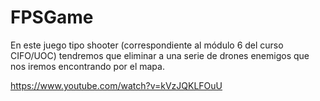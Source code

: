 # FPSGame

En este juego tipo shooter (correspondiente al módulo 6 del curso CIFO/UOC) tendremos que eliminar a una serie de drones enemigos que nos iremos encontrando por el mapa.

https://www.youtube.com/watch?v=kVzJQKLFOuU

